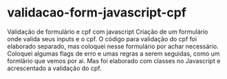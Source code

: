 # validacao-form-javascript-cpf
Validação de formulário e cpf com javascript
Criação de um formulário onde valida seus inputs e o cpf. O código para validação do cpf foi elaborado separado, mas coloquei nesse formulário por achar necessário.
Coloquei algumas flags de erro e umas regras a serem seguidas, como um formlário que vemos por ai. Mas foi elaborado com classes no Javascript e acrescentado a validação do cpf.
